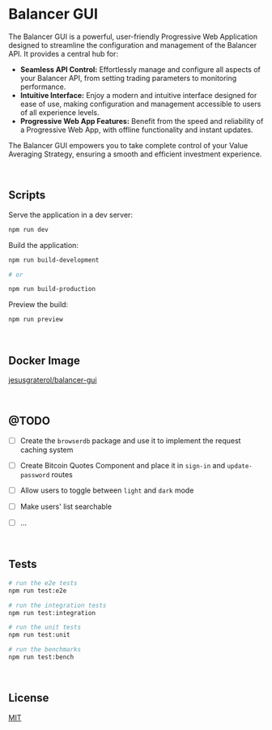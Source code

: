 # Balancer GUI

The Balancer GUI is a powerful, user-friendly Progressive Web Application designed to streamline the configuration and management of the Balancer API. It provides a central hub for:

* **Seamless API Control:**  Effortlessly manage and configure all aspects of your Balancer API, from setting trading parameters to monitoring performance.
* **Intuitive Interface:**  Enjoy a modern and intuitive interface designed for ease of use, making configuration and management accessible to users of all experience levels.
* **Progressive Web App Features:**  Benefit from the speed and reliability of a Progressive Web App, with offline functionality and instant updates.

The Balancer GUI empowers you to take complete control of your Value Averaging Strategy, ensuring a smooth and efficient investment experience. 




<br/>

## Scripts

Serve the application in a dev server:

```bash
npm run dev
```



Build the application:

```bash
npm run build-development

# or

npm run build-production
```



Preview the build:

```bash
npm run preview
```




<br/>

## Docker Image

[jesusgraterol/balancer-gui](https://hub.docker.com/r/jesusgraterol/balancer-gui)





<br/>

## @TODO

- [ ] Create the `browserdb` package and use it to implement the request caching system
- [ ] Create Bitcoin Quotes Component and place it in `sign-in` and `update-password` routes
- [ ] Allow users to toggle between `light` and `dark` mode
- [ ] Make users' list searchable
- [ ] ...





<br/>

## Tests

```bash
# run the e2e tests
npm run test:e2e

# run the integration tests
npm run test:integration

# run the unit tests
npm run test:unit

# run the benchmarks
npm run test:bench
```





<br/>

## License

[MIT](https://choosealicense.com/licenses/mit/)